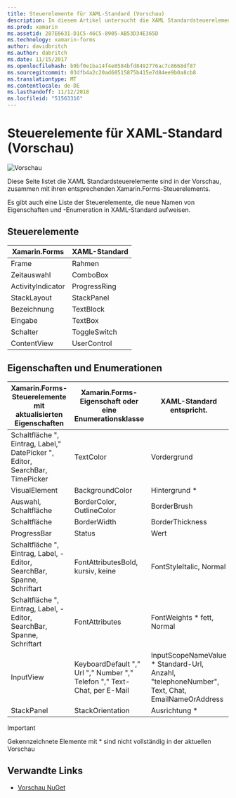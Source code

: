```yaml
---
title: Steuerelemente für XAML-Standard (Vorschau)
description: In diesem Artikel untersucht die XAML Standardsteuerelemente in Xamarin.Forms verfügbar ist.
ms.prod: xamarin
ms.assetid: 287E6631-D1C5-46C5-8905-AB53D34E365D
ms.technology: xamarin-forms
author: davidbritch
ms.author: dabritch
ms.date: 11/15/2017
ms.openlocfilehash: b9bf0e1ba14f4e8584bfd8492776ac7c8668df87
ms.sourcegitcommit: 03dfb4a2c20ad68515875b415e7d84ee9b0a8cb8
ms.translationtype: MT
ms.contentlocale: de-DE
ms.lasthandoff: 11/12/2018
ms.locfileid: "51563316"
---
```

# <a name="xaml-standard-preview-controls"></a>Steuerelemente für XAML-Standard (Vorschau)

![Vorschau](~/media/shared/preview.png)

Diese Seite listet die XAML Standardsteuerelemente sind in der Vorschau, zusammen mit ihren entsprechenden Xamarin.Forms-Steuerelements.

Es gibt auch eine Liste der Steuerelemente, die neue Namen von Eigenschaften und -Enumeration in XAML-Standard aufweisen.

## <a name="controls"></a>Steuerelemente

|Xamarin.Forms|XAML-Standard|
|--- |--- |
|Frame|Rahmen|
|Zeitauswahl|ComboBox|
|ActivityIndicator|ProgressRing|
|StackLayout|StackPanel|
|Bezeichnung|TextBlock|
|Eingabe|TextBox|
|Schalter|ToggleSwitch|
|ContentView|UserControl|


## <a name="properties-and-enumerations"></a>Eigenschaften und Enumerationen

|Xamarin.Forms-Steuerelemente mit aktualisierten Eigenschaften|Xamarin.Forms-Eigenschaft oder eine Enumerationsklasse|XAML-Standard entspricht.|
|--- |--- |--- |
|Schaltfläche ", Eintrag, Label," DatePicker ", Editor, SearchBar, TimePicker|TextColor|Vordergrund|
|VisualElement|BackgroundColor|Hintergrund *|
|Auswahl, Schaltfläche|BorderColor, OutlineColor|BorderBrush|
|Schaltfläche|BorderWidth|BorderThickness|
|ProgressBar|Status|Wert|
|Schaltfläche ", Eintrag, Label, -Editor, SearchBar, Spanne, Schriftart|FontAttributesBold, kursiv, keine|FontStyleItalic, Normal|
|Schaltfläche ", Eintrag, Label, -Editor, SearchBar, Spanne, Schriftart|FontAttributes|FontWeights * fett, Normal|
|InputView|KeyboardDefault "," Url "," Number "," Telefon "," Text-Chat, per E-Mail|InputScopeNameValue * Standard-Url, Anzahl, "telephoneNumber", Text, Chat, EmailNameOrAddress|
|StackPanel|StackOrientation|Ausrichtung *|

> [!IMPORTANT]
> Gekennzeichnete Elemente mit * sind nicht vollständig in der aktuellen Vorschau

## <a name="related-links"></a>Verwandte Links

- [Vorschau NuGet](https://aka.ms/xf-xamlstandard-nuget)
